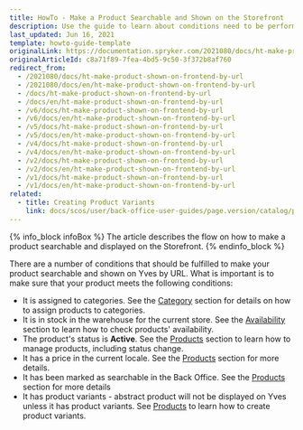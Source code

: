 ```yaml
---
title: HowTo - Make a Product Searchable and Shown on the Storefront
description: Use the guide to learn about conditions need to be performed to make a product searchable in the online store.
last_updated: Jun 16, 2021
template: howto-guide-template
originalLink: https://documentation.spryker.com/2021080/docs/ht-make-product-shown-on-frontend-by-url
originalArticleId: c8a71f89-7fea-4bd5-9c50-3f372b8af760
redirect_from:
  - /2021080/docs/ht-make-product-shown-on-frontend-by-url
  - /2021080/docs/en/ht-make-product-shown-on-frontend-by-url
  - /docs/ht-make-product-shown-on-frontend-by-url
  - /docs/en/ht-make-product-shown-on-frontend-by-url
  - /v6/docs/ht-make-product-shown-on-frontend-by-url
  - /v6/docs/en/ht-make-product-shown-on-frontend-by-url
  - /v5/docs/ht-make-product-shown-on-frontend-by-url
  - /v5/docs/en/ht-make-product-shown-on-frontend-by-url
  - /v4/docs/ht-make-product-shown-on-frontend-by-url
  - /v4/docs/en/ht-make-product-shown-on-frontend-by-url
  - /v2/docs/ht-make-product-shown-on-frontend-by-url
  - /v2/docs/en/ht-make-product-shown-on-frontend-by-url
  - /v1/docs/ht-make-product-shown-on-frontend-by-url
  - /v1/docs/en/ht-make-product-shown-on-frontend-by-url
related:
  - title: Creating Product Variants
    link: docs/scos/user/back-office-user-guides/page.version/catalog/products/concrete-products/creating-product-variants.html
---
```


{% info_block infoBox %}
The article describes the flow on how to make a product searchable and displayed on the Storefront.
{% endinfo_block %}

There are a number of conditions that should be fulfilled to make your product searchable and shown on Yves by URL. What is important is to make sure that your product meets the following conditions:

* It is assigned to categories. See the [Category](/docs/scos/user/back-office-user-guides/{{site.version}}/catalog/category/assigning-products-to-categories.html) section for details on how to assign products to categories.
* It is in stock in the warehouse for the current store. See the [Availability](/docs/scos/user/back-office-user-guides/{{site.version}}/catalog/availability/managing-products-availability.html) section to learn how to check products' availability.
* The product's status is **Active**. See the [Products](/docs/scos/user/back-office-user-guides/{{site.version}}/catalog/products/managing-products/managing-products.html#activating-a-product) section to learn how to manage products, including status change.
* It has a price in the current locale. See the [Products](/docs/scos/user/back-office-user-guides/{{site.version}}/catalog/products/managing-products/managing-products.html) section for more details.
* It has been marked as searchable in the Back Office. See the [Products](/docs/scos/user/back-office-user-guides/{{site.version}}/catalog/products/concrete-products/creating-product-variants.html) section for more details
* It has product variants - abstract product will not be displayed on Yves unless it has product variants. See [Products](/docs/scos/user/back-office-user-guides/{{site.version}}/catalog/products/concrete-products/creating-product-variants.html) to learn how to create product variants.
